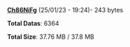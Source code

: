 [**Ch86NiFg**](/data/Ch86NiFg.txt) (25/01/23 - 19:24)- 243 bytes

**Total Datas**: 6364

**Total Size**: 37.76 MB / 37.8 MB